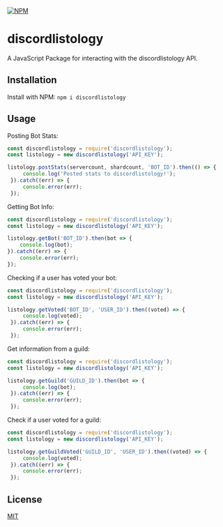 [![NPM](https://nodei.co/npm/discordlistology.png?downloads=true&downloadRank=true&stars=true)](https://nodei.co/npm/discordlistology)

# discordlistology
A JavaScript Package for interacting with the discordlistology API.

## Installation
Install with NPM: `npm i discordlistology`

## Usage

Posting Bot Stats:
```js
const discordlistology = require('discordlistology');
const listology = new discordlistology('API_KEY');

listology.postStats(servercount, shardcount, 'BOT_ID').then(() => {
     console.log('Posted stats to discordlistology!');
 }).catch((err) => {
     console.error(err);
 });

```

Getting Bot Info:
```js
const discordlistology = require('discordlistology');
const listology = new discordlistology('API_KEY');

listology.getBot('BOT_ID').then(bot => {
    console.log(bot);
}).catch((err) => {
    console.error(err);
});
```

Checking if a user has voted your bot:
```js
const discordlistology = require('discordlistology');
const listology = new discordlistology('API_KEY');

listology.getVoted('BOT_ID', 'USER_ID').then((voted) => {
     console.log(voted);
 }).catch((err) => {
     console.error(err);
 });
```
Get information from a guild:
```js
const discordlistology = require('discordlistology');
const listology = new discordlistology('API_KEY');

listology.getGuild('GUILD_ID').then(bot => {
     console.log(bot);
 }).catch((err) => {
     console.error(err);
 });
 ```

Check if a user voted for a guild:
```js
const discordlistology = require('discordlistology');
const listology = new discordlistology('API_KEY');

listology.getGuildVoted('GUILD_ID', 'USER_ID').then((voted) => {
     console.log(voted);
 }).catch((err) => {
     console.error(err);
 });
 ```

## License
[MIT](https://discord.gg/HvJ4hSA)